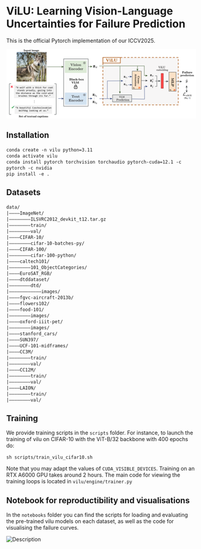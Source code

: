 # ViLU: Learning Vision-Language Uncertainties for Failure Prediction
This is the official Pytorch implementation of our ICCV2025.


<img src="visu/figure_model.png" alt="Description" width="800">



## Installation
```
conda create -n vilu python=3.11
conda activate vilu
conda install pytorch torchvision torchaudio pytorch-cuda=12.1 -c pytorch -c nvidia
pip install -e .
```
## Datasets 

```
data/
|––––ImageNet/
|––––––––ILSVRC2012_devkit_t12.tar.gz
|––––––––train/
|––––––––val/
|––––CIFAR-10/
|––––––––cifar-10-batches-py/
|––––CIFAR-100/
|––––––––cifar-100-python/
|––––caltech101/
|––––––––101_ObjectCategories/
|––––EuroSAT_RGB/
|––––dtddataset/
|––––––––dtd/
|––––––––––––images/
|––––fgvc-aircraft-2013b/
|––––flowers102/
|––––food-101/
|––––––––images/
|––––oxford-iiit-pet/
|––––––––images/
|––––stanford_cars/
|––––SUN397/
|––––UCF-101-midframes/
|––––CC3M/
|––––––––train/
|––––––––val/
|––––CC12M/
|––––––––train/
|––––––––val/
|––––LAION/
|––––––––train/
|––––––––val/
```

## Training 
We provide training scripts in the `scripts` folder. For instance, to launch the training of vilu on CIFAR-10 with the ViT-B/32 backbone with 400 epochs do:
```
sh scripts/train_vilu_cifar10.sh
```
Note that you may adapt the values of `CUDA_VISIBLE_DEVICES`. Training on an RTX A6000 GPU takes around 2 hours.
The main code for viewing the training loops is located in `vilu/engine/trainer.py`

## Notebook for reproductibility and visualisations
In the `notebooks` folder you can find the scripts for loading and evaluating the pre-trained vilu models on each dataset, as well as the code for visualising the failure curves. 

<img src="visu/quali_failure1.png" alt="Description" width="500">
